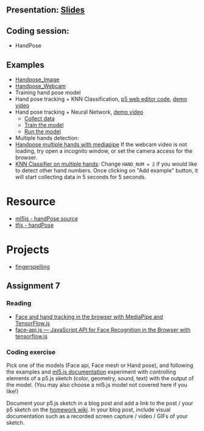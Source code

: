 ## Presentation: [Slides](https://docs.google.com/presentation/d/1sPMz38P73mUkgJ6v_nm7Hpm6KUa3pVnSuL3Z5iRm6Ro/edit?usp=sharing)

## Coding session:

- HandPose

## Examples

- [Handpose_Image](https://yining1023.github.io/machine-learning-for-the-web/face-hand/Handpose/Handpose_Image)
- [Handpose_Webcam](https://yining1023.github.io/machine-learning-for-the-web/face-hand/Handpose/Handpose_Webcam)
- Training hand pose model
- Hand pose tracking + KNN Classification, [p5 web editor code](https://editor.p5js.org/yining/sketches/uUwg0z9Z5), [demo video](https://www.loom.com/share/f81cf908e5b7404ba0071902019d67c2)
- Hand pose tracking + Neural Network, [demo video](https://www.loom.com/share/420fa5941dea411491af817011622c86)
  - [Collect data](https://editor.p5js.org/yining/sketches/dCoPm-Opb)
  - [Train the model](https://editor.p5js.org/yining/sketches/IrBFfXbSF)
  - [Run the model](https://editor.p5js.org/yining/sketches/6cFF9-L-Z)
- Multiple hands detection:
- [Handpose multiple hands with mediapipe](https://editor.p5js.org/yining/sketches/cME_7BnLW) If the webcam video is not loading, try open a incognito window, or set the camera access for the browser.
- [KNN Classifier on multiple hands](https://editor.p5js.org/yining/sketches/C91TLtexi): Change `HAND_NUM = 2` if you would like to detect other hand numbers. Once clicking on "Add example" button, it will start collecting data in 5 seconds for 5 seconds.

# Resource

- [ml5js - handPose source](https://github.com/ml5js/ml5-library/blob/development/src/Handpose/index.js)
- [tfjs - handPose](https://github.com/tensorflow/tfjs-models/tree/master/handpose)

# Projects

- [fingerspelling](https://fingerspelling.xyz/)

## Assignment 7

### Reading

- [Face and hand tracking in the browser with MediaPipe and TensorFlow.js](https://blog.tensorflow.org/2020/03/face-and-hand-tracking-in-browser-with-mediapipe-and-tensorflowjs.html)
- [face-api.js — JavaScript API for Face Recognition in the Browser with tensorflow.js](https://itnext.io/face-api-js-javascript-api-for-face-recognition-in-the-browser-with-tensorflow-js-bcc2a6c4cf07)

### Coding exercise

Pick one of the models (Face api, Face mesh or Hand pose), and following the examples and [ml5.js documentation](http://learn.ml5js.org/) experiment with controlling elements of a p5.js sketch (color, geometry, sound, text) with the output of the model. (You may also choose a ml5.js model not covered here if you like!)

Document your p5.js sketch in a blog post and add a link to the post / your p5 sketch on the [homework wiki](https://github.com/ml5js/Intro-ML-Arts-IMA-F23/wiki/Assignment-6). In your blog post, include visual documentation such as a recorded screen capture / video / GIFs of your sketch.
